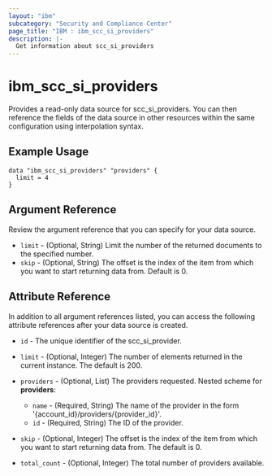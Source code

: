 ```yaml
---
layout: "ibm"
subcategory: "Security and Compliance Center"
page_title: "IBM : ibm_scc_si_providers"
description: |-
  Get information about scc_si_providers
---
```


# ibm_scc_si_providers

Provides a read-only data source for scc_si_providers. You can then reference the fields of the data source in other resources within the same configuration using interpolation syntax.

## Example Usage

```hcl
data "ibm_scc_si_providers" "providers" {
  limit = 4
}
```

## Argument Reference

Review the argument reference that you can specify for your data source.

* `limit` - (Optional, String) Limit the number of the returned documents to the specified number.
* `skip` - (Optional, String) The offset is the index of the item from which you want to start returning data from. Default is 0.

## Attribute Reference

In addition to all argument references listed, you can access the following attribute references after your data source is created.

* `id` - The unique identifier of the scc_si_provider.
* `limit` - (Optional, Integer) The number of elements returned in the current instance. The default is 200.

* `providers` - (Optional, List) The providers requested.
Nested scheme for **providers**:
	* `name` - (Required, String) The name of the provider in the form '{account_id}/providers/{provider_id}'.
	* `id` - (Required, String) The ID of the provider.

* `skip` - (Optional, Integer) The offset is the index of the item from which you want to start returning data from. The default is 0.

* `total_count` - (Optional, Integer) The total number of providers available.


